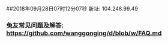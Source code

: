 ##2018年09月28日07时12分07秒 新址: 104.248.99.49
### 兔友常见问题及解答: https://github.com/wanggonging/d/blob/w/FAQ.md
